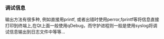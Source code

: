 
### 调试信息

输出方法有很多种,  例如直接用printf,  或者出错时使用perror,fprintf等将信息直接打印到终端上,在Qt上面一般使用qDebug，而守护进程则一般是使用syslog将调试信息输出到日志文件中等等...